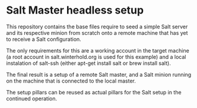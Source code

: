 # Salt Master headless setup

This repository contains the base files require to seed a simple Salt server
and its respective minion from scratch onto a remote machine that has yet
to receive a Salt configuration.

The only requirements for this are a working account in the target machine
(a root account in salt.winterhold.org is used for this example) and a local
instalation of salt-ssh (either apt-get install salt or brew install salt).

The final result is a setup of a remote Salt master, and a Salt minion running
on the machine that is connected to the local master. 

The setup pillars can be reused as actual pillars for the Salt setup in the
continued operation.
